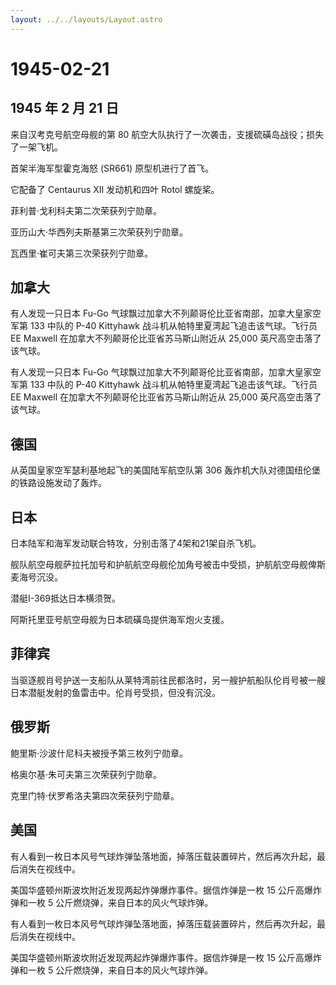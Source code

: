 ```yaml
---
layout: ../../layouts/Layout.astro
---
```


# 1945-02-21

## 1945 年 2 月 21 日

来自汉考克号航空母舰的第 80
航空大队执行了一次袭击，支援硫磺岛战役；损失了一架飞机。

首架半海军型霍克海怒 (SR661) 原型机进行了首飞。

它配备了 Centaurus XII 发动机和四叶 Rotol 螺旋桨。

菲利普·戈利科夫第二次荣获列宁勋章。

亚历山大·华西列夫斯基第三次荣获列宁勋章。

瓦西里·崔可夫第三次荣获列宁勋章。

## 加拿大

有人发现一只日本 Fu-Go
气球飘过加拿大不列颠哥伦比亚省南部，加拿大皇家空军第 133 中队的 P-40
Kittyhawk 战斗机从帕特里夏湾起飞追击该气球。飞行员 EE Maxwell
在加拿大不列颠哥伦比亚省苏马斯山附近从 25,000 英尺高空击落了该气球。

有人发现一只日本 Fu-Go
气球飘过加拿大不列颠哥伦比亚省南部，加拿大皇家空军第 133 中队的 P-40
Kittyhawk 战斗机从帕特里夏湾起飞追击该气球。飞行员 EE Maxwell
在加拿大不列颠哥伦比亚省苏马斯山附近从 25,000 英尺高空击落了该气球。

## 德国

从英国皇家空军瑟利基地起飞的美国陆军航空队第 306
轰炸机大队对德国纽伦堡的铁路设施发动了轰炸。

## 日本

日本陆军和海军发动联合特攻，分别击落了4架和21架自杀飞机。

舰队航空母舰萨拉托加号和护航航空母舰伦加角号被击中受损，护航航空母舰俾斯麦海号沉没。

潜艇I-369抵达日本横须贺。

阿斯托里亚号航空母舰为日本硫磺岛提供海军炮火支援。

## 菲律宾

当驱逐舰肖号护送一支船队从莱特湾前往民都洛时，另一艘护航船队伦肖号被一艘日本潜艇发射的鱼雷击中。伦肖号受损，但没有沉没。

## 俄罗斯

鲍里斯·沙波什尼科夫被授予第三枚列宁勋章。

格奥尔基·朱可夫第三次荣获列宁勋章。

克里门特·伏罗希洛夫第四次荣获列宁勋章。

## 美国

有人看到一枚日本风号气球炸弹坠落地面，掉落压载装置碎片，然后再次升起，最后消失在视线中。

美国华盛顿州斯波坎附近发现两起炸弹爆炸事件。据信炸弹是一枚 15
公斤高爆炸弹和一枚 5 公斤燃烧弹，来自日本的风火气球炸弹。

有人看到一枚日本风号气球炸弹坠落地面，掉落压载装置碎片，然后再次升起，最后消失在视线中。

美国华盛顿州斯波坎附近发现两起炸弹爆炸事件。据信炸弹是一枚 15
公斤高爆炸弹和一枚 5 公斤燃烧弹，来自日本的风火气球炸弹。
